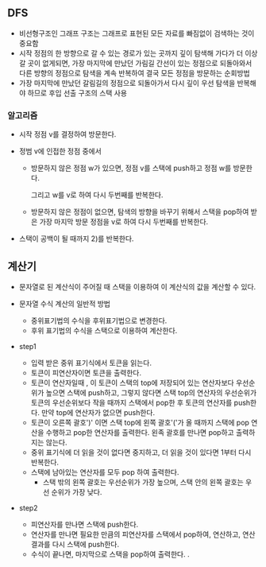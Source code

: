 ## DFS

- 비선형구조인 그래프 구조는 그래프로 표현된 모든 자료를 빠짐없이 검색하는 것이 중요함
- 시작 정점의 한 방향으로 갈 수 있는 경로가 있는 곳까지 깊이 탐색해 가다가 더 이상 갈 곳이 없게되면, 가장 마지막에 만났던 가림길 간선이 있는 정점으로 되돌아와서 다른 방향의 정점으로 탐색을 계속 반복하여 결국 모든 정점을 방문하는 순회방법
- 가장 마지막에 만났던 갈림길의 정점으로 되돌아가서 다시 깊이 우선 탐색을 반복해야 하므로 후입 선출 구조의 스택 사용 

### 알고리즘

- 시작 정점 v를 결정하여 방문한다.

- 정범 v에 인접한 정점 중에서

  - 방문하지 않은 정점 w가 있으면, 정점 v를 스택에 push하고 정점 w를 방문한다.

    그리고 w를 v로 하여 다시 두번째를 반복한다.

  - 방문하지 않은 정점이 없으면, 탐색의 방향을 바꾸기 위해서 스택을 pop하여 받은 가장 마지막 방문 정점을 v로 하여 다시 두번째를 반복한다. 

- 스택이 공백이 될 때까지 2)를 반복한다. 



## 계산기

- 문자열로 된 계산식이 주어질 때 스택을 이용하여 이 계산식의 값을 계산할 수 있다.
- 문자열 수식 계산의 일반적 방법
  - 중위표기법의 수식을 후위표기법으로 변경한다.
  - 후위 표기법의 수식을 스택으로 이용하여 계산한다.

- step1
  - 입력 받은 중위 표기식에서 토큰을 읽는다.
  - 토큰이 피연산자이면 토큰을 출력한다.
  - 토큰이 연산자일때 , 이 토큰이 스택의 top에 저장되어 있는 연산자보다 우선순위가 높으면 스택에 push하고, 그렇지 않다면 스택 top의 연산자의 우선순위가 토큰의 우선순위보다 작을 때까지 스택에서 pop한 후 토큰의 연산자를 push한다. 만약 top에 연산자가 없으면 push한다. 
  - 토큰이 오른쪽 괄호')' 이면 스택 top에 왼쪽 괄호'('가 올 때까지 스택에 pop 연산을 수행하고 pop한 연산자를 출력한다. 왼족 괄호를 만나면 pop하고 출력하지는 않는다.
  - 중위 표기식에 더 읽을 것이 없다면 중지하고, 더 읽을 것이 있다면 1부터 다시 반복한다.
  - 스택에 남아있는 연산자를 모두 pop 하여 출력한다.
    - 스택 밖의 왼쪽 괄호는 우선순위가 가장 높으며, 스택 안의 왼쪽 괄호는 우선 순위가 가장 낮다. 
- step2
  - 피연산자를 만나면 스택에 push한다.
  - 연산자를 만나면 필요한 만큼의 피연산자를 스택에서 pop하여, 연산하고, 연산결과를 다시 스택에 push한다.
  - 수식이 끝나면, 마지막으로 스택을 pop하여 출력한다. .
